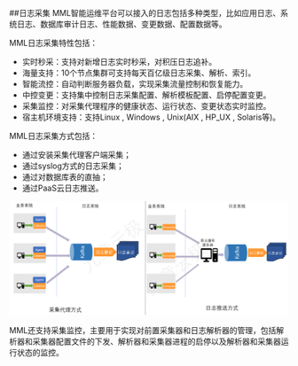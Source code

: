 ##日志采集
MML智能运维平台可以接入的日志包括多种类型，比如应用日志、系统日志、数据库审计日志、性能数据、变更数据、配置数据等。

MML日志采集特性包括：
* 实时秒采：支持对新增日志实时秒采，对积压日志追补。
* 海量支持：10个节点集群可支持每天百亿级日志采集、解析、索引。
* 智能流控：自动判断服务器负载，实现采集流量控制和恢复能力。
* 中控变更：支持集中控制日志采集配置、解析模板配置、启停配置变更。
* 采集监控：对采集代理程序的健康状态、运行状态、变更状态实时监控。
* 宿主机环境支持：支持Linux , Windows , Unix(AIX , HP_UX , Solaris等)。

MML日志采集方式包括：
* 通过安装采集代理客户端采集；
* 通过syslog方式的日志采集；
* 通过对数据库表的直抽；
* 通过PaaS云日志推送。

![](/assets/产品功能与特性1.png)

MML还支持采集监控，主要用于实现对前置采集器和日志解析器的管理，包括解析器和采集器配置文件的下发、解析器和采集器进程的启停以及解析器和采集器运行状态的监控。
